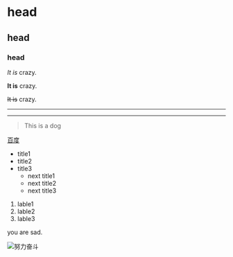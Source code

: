 # head
## head
### head
*It is* crazy.

**It is** crazy.

~~It is~~ crazy.

---
---

>This is a dog

[百度](http://www.baidu.com)

* title1
* title2
* title3 
  * next title1
  * next title2
  * next title3
 
1. lable1
1. lable2
1. lable3   

<p>you are sad.</p>

![努力奋斗]()

